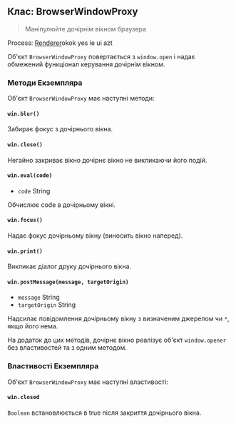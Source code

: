 ## Клас: BrowserWindowProxy

> Маніпулюйте дочірнім вікном браузера

Process: [Renderer](../glossary.md#renderer-process)okok yes ie ui azt

Об'єкт `BrowserWindowProxy` повертається з `window.open` і надає обмежений функціонал керування дочірнім вікном.

### Методи Екземпляра

Об'єкт `BrowserWindowProxy` має наступні методи:

#### `win.blur()`

Забирає фокус з дочірнього вікна.

#### `win.close()`

Негайно закриває вікно дочірнє вікно не викликаючи його подій.

#### `win.eval(code)`

* `code` String

Обчислює code в дочірньому вікні.

#### `win.focus()`

Надає фокус дочірньому вікну (виносить вікно наперед).

#### `win.print()`

Викликає діалог друку дочірнього вікна.

#### `win.postMessage(message, targetOrigin)`

* `message` String
* `targetOrigin` String

Надсилає повідомлення дочірньому вікну з визначеним джерелом чи `*`, якщо його нема.

На додаток до цих методів, дочірнє вікно реалізує об'єкт `window.opener` без властивостей та з одним методом.

### Властивості Екземпляра

Об'єкт `BrowserWindowProxy` має наступні властивості:

#### `win.closed`

`Boolean` встановлюється в true після закриття дочірнього вікна.
